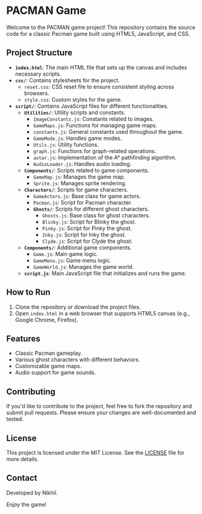 # PACMAN Game

Welcome to the PACMAN game project! This repository contains the source code for a classic Pacman game built using HTML5, JavaScript, and CSS. 

## Project Structure

- **`index.html`**: The main HTML file that sets up the canvas and includes necessary scripts.
- **`css/`**: Contains stylesheets for the project.
  - `reset.css`: CSS reset file to ensure consistent styling across browsers.
  - `style.css`: Custom styles for the game.
- **`script/`**: Contains JavaScript files for different functionalities.
  - **`Utilities/`**: Utility scripts and constants.
    - `ImageConstants.js`: Constants related to images.
    - `GameMaps.js`: Functions for managing game maps.
    - `constants.js`: General constants used throughout the game.
    - `GameMode.js`: Handles game modes.
    - `Utils.js`: Utility functions.
    - `graph.js`: Functions for graph-related operations.
    - `astar.js`: Implementation of the A* pathfinding algorithm.
    - `AudioLoader.js`: Handles audio loading.
  - **`Components/`**: Scripts related to game components.
    - `GameMap.js`: Manages the game map.
    - `Sprite.js`: Manages sprite rendering.
  - **`Characters/`**: Scripts for game characters.
    - `GameActors.js`: Base class for game actors.
    - `Pacman.js`: Script for Pacman character.
    - **`Ghosts/`**: Scripts for different ghost characters.
      - `Ghosts.js`: Base class for ghost characters.
      - `Blinky.js`: Script for Blinky the ghost.
      - `Pinky.js`: Script for Pinky the ghost.
      - `Inky.js`: Script for Inky the ghost.
      - `Clyde.js`: Script for Clyde the ghost.
  - **`Components/`**: Additional game components.
    - `Game.js`: Main game logic.
    - `GameMenu.js`: Game menu logic.
    - `GameWorld.js`: Manages the game world.
  - **`script.js`**: Main JavaScript file that initializes and runs the game.

## How to Run

1. Clone the repository or download the project files.
2. Open `index.html` in a web browser that supports HTML5 canvas (e.g., Google Chrome, Firefox).

## Features

- Classic Pacman gameplay.
- Various ghost characters with different behaviors.
- Customizable game maps.
- Audio support for game sounds.

## Contributing

If you'd like to contribute to the project, feel free to fork the repository and submit pull requests. Please ensure your changes are well-documented and tested.

## License

This project is licensed under the MIT License. See the [LICENSE](LICENSE) file for more details.

## Contact

Developed by Nikhil.

Enjoy the game!

